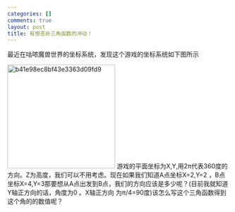 ```yaml
--- 
categories: []
comments: true
layout: post
title: 有想恶补三角函数的冲动！
---
```

最近在咕哝魔兽世界的坐标系统，发现这个游戏的坐标系统如下图所示<div>
<a rel="WLPP" href="https://s9rh2g.blu.livefilestore.com/y1m202XWEWJrczUpXVTU-FLXjk_zXdj7kH13xtPJFE8IjYU2KP1GjiHjWy4mzjo2LPzPwOfoRgaGxvSczvlSuB42hlyCPstYteHroS827iJNVnYHpA_p4VDrTQA3P0npChOKSZMA9Ip61d9EOTdsNMbgQ/b41e98ec8bf43e3363d09fd9.png"><img style="display: inline; border-width: 0px" src="https://s9rh2g.blu.livefilestore.com/y1mulQ9oOAei5EE3ZXNVZ633iuoXFtxvD9q90AchB0ouZX5DBlMCAl-lOKTy6ce9kIg9vCk4QmC21WTYW_TYERq1gdzVSjRJy_9QqGte3Ze8G1ubeH5p48lv4XSrGCIp_nbxZanmzAexD6fESnpC_Hs0g/b41e98ec8bf43e3363d09fd9_thumb.png" border="0" alt="b41e98ec8bf43e3363d09fd9" title="b41e98ec8bf43e3363d09fd9" width="244" height="236"></a> 游戏的平面坐标为X,Y,用2π代表360度的方向。Z为高度，我们可以不用考虑。现在如果我们知道A点坐标X=2,Y=2 ，B点坐标X=4,Y=3那要想从A点出发到B点，我们的方向应该是多少呢？(目前我就知道Y轴正方向的话，角度为0 。X轴正方向 为π/4=90度)该怎么写这个三角函数得到这个角的的数值呢？</div>
